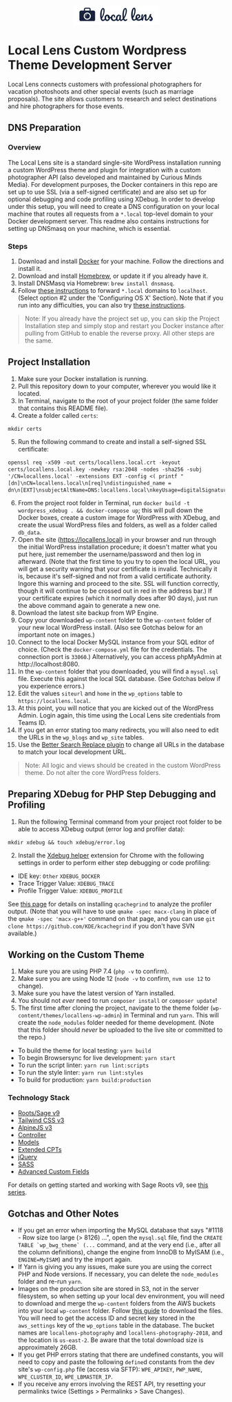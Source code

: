<p align="center"><img src="./logo.png"></p>

# Local Lens Custom Wordpress Theme Development Server
Local Lens connects customers with professional photographers for vacation photoshoots and other special events (such as marriage proposals). The site allows customers to research and select destinations and hire photographers for those events. 

## DNS Preparation

### Overview
The Local Lens site is a standard single-site WordPress installation running a custom WordPress theme and plugin for integration with a custom photographer API (also developed and maintained by Curious Minds Media). For development purposes, the Docker containers in this repo are set up to use SSL (via a self-signed certificate) and are also set up for optional debugging and code profiling using XDebug. In order to develop under this setup, you will need to create a DNS configuration on your local machine that routes all requests from a `*.local` top-level domain to your Docker development server. This readme also contains instructions for setting up DNSmasq on your machine, which is essential.

### Steps
1. Download and install [Docker](https://docker.com) for your machine. Follow the directions and install it.
2. Download and install [Homebrew](https://brew.sh/), or update it if you already have it.
3. Install DNSMasq via Homebrew: `brew install dnsmasq`.
4. Follow [these instructions](https://passingcuriosity.com/2013/dnsmasq-dev-osx/) to forward `*.local` domains to `localhost`. (Select option #2 under the 'Configuring OS X' Section). Note that if you run into any difficulties, you can also try [these instructions](https://www.larry.dev/no-more-etc-hosts-on-mac-with-dnsmasq/).

> Note: If you already have the project set up, you can skip the Project Installation step and simply stop and restart you Docker instance after pulling from GitHub to enable the reverse proxy. All other steps are the same.

## Project Installation
1. Make sure your Docker installation is running.
2. Pull this repository down to your computer, wherever you would like it located.
3. In Terminal, navigate to the root of your project folder (the same folder that contains this README file).
4. Create a folder called `certs`:
```
mkdir certs
```
5. Run the following command to create and install a self-signed SSL certificate:
```
openssl req -x509 -out certs/locallens.local.crt -keyout certs/locallens.local.key -newkey rsa:2048 -nodes -sha256 -subj '/CN=locallens.local' -extensions EXT -config <( printf "[dn]\nCN=locallens.local\n[req]\ndistinguished_name = dn\n[EXT]\nsubjectAltName=DNS:locallens.local\nkeyUsage=digitalSignature\nextendedKeyUsage=serverAuth")
```
6. From the project root folder in Terminal, run `docker build -t wordpress_xdebug . && docker-compose up`; this will pull down the Docker boxes, create a custom image for WordPress with XDebug, and create the usual WordPress files and folders, as well as a folder called `db_data`.
7. Open the site (https://locallens.local) in your browser and run through the initial WordPress installation procedure; it doesn't matter what you put here, just remember the username/password and then log in afterward. (Note that the first time to you try to open the local URL, you will get a security warning that your certificate is invalid. Technically it is, because it's self-signed and not from a valid certificate authority. Ingore this warning and proceed to the site. SSL will function correctly, though it will continue to be crossed out in red in the address bar.) If your certificate expires (which it normally does after 90 days), just run the above command again to generate a new one.
8. Download the latest site backup from WP Engine. 
9. Copy your downloaded `wp-content` folder to the `wp-content` folder of your new local WordPress install. (Also see Gotchas below for an important note on images.)
10. Connect to the local Docker MySQL instance from your SQL editor of choice. (Check the `docker-compose.yml` file for the credentials. The connection port is `33060`.) Alternatively, you can access phpMyAdmin at http://localhost:8080.
11. In the `wp-content` folder that you downloaded, you will find a `mysql.sql` file. Execute this against the local SQL database. (See Gotchas below if you experience errors.)
12. Edit the values `siteurl` and `home` in the  `wp_options` table to `https://locallens.local`.
13. At this point, you will notice that you are kicked out of the WordPress Admin. Login again, this time using the Local Lens site credentials from Teams ID.
14. If you get an error stating too many redirects, you will also need to edit the URLs in the `wp_blogs` and `wp_site` tables.
15. Use the [Better Search Replace plugin](https://wordpress.org/plugins/better-search-replace/) to change all URLs in the database to match your local development URL.

> Note: All logic and views should be created in the custom WordPress theme. Do not alter the core WordPress folders.

## Preparing XDebug for PHP Step Debugging and Profiling
1. Run the following Terminal command from your project root folder to be able to access XDebug output (error log and profiler data):
```
mkdir xdebug && touch xdebug/error.log
```
2. Install the [Xdebug helper](https://chrome.google.com/webstore/detail/xdebug-helper/eadndfjplgieldjbigjakmdgkmoaaaoc?hl=en) extension for Chrome with the following settings in order to perform either step debugging or code profiling:
* IDE key: `Other` `XDEBUG_DOCKER`
* Trace Trigger Value: `XDEBUG_TRACE`
* Profile Trigger Value: `XDEBUG_PROFILE`

See [this page](https://langui.sh/2011/06/16/how-to-install-qcachegrind-kcachegrind-on-mac-osx-snow-leopard/) for details on installing `qcachegrind` to analyze the profiler output. (Note that you will have to use `qmake -spec macx-clang` in place of the `qmake -spec 'macx-g++'` command on that page, and you can use `git clone https://github.com/KDE/kcachegrind` if you don't have SVN available.)

## Working on the Custom Theme
1. Make sure you are using PHP 7.4 (`php -v` to confirm).
2. Make sure you are using Node 12 (`node -v` to confirm, `nvm use 12` to change).
3. Make sure you have the latest version of Yarn installed.
4. You should not *ever* need to run `composer install` or `composer update`!
5. The first time after cloning the project, navigate to the theme folder (`wp-content/themes/locallens-wp-admin`) in Terminal and run `yarn`. This will create the `node_modules` folder needed for theme development. (Note that this folder should *never* be uploaded to the live site or committed to the repo.)

* To build the theme for local testing: `yarn build`
* To begin Browsersync for live development: `yarn start`
* To run the script linter: `yarn run lint:scripts`
* To run the style linter: `yarn run lint:styles`
* To build for production: `yarn build:production`

### Technology Stack
* [Roots/Sage v9](https://docs.roots.io/sage/9.x/installation)
* [Tailwind CSS v3](https://tailwindcss.com/docs/installation)
* [AlpineJS v3](https://alpinejs.dev/start-here)
* [Controller](https://github.com/soberwp/controller)
* [Models](https://github.com/soberwp/models)
* [Extended CPTs](https://github.com/johnbillion/extended-cpts)
* [jQuery](https://api.jquery.com/)
* [SASS](https://sass-lang.com/documentation/)
* [Advanced Custom Fields](https://www.advancedcustomfields.com/resources/)

For details on getting started and working with Sage Roots v9, see [this series](https://www.freshconsulting.com/insights/blog/modernizing-wordpress-development-sage-9-part-1/).

## Gotchas and Other Notes
* If you get an error when importing the MySQL database that says "#1118 - Row size too large (> 8126) ...", open the `mysql.sql` file, find the ``CREATE TABLE `wp_bwg_theme` (...`` command, and at the very end (i.e., after all the column definitions), change the engine from InnoDB to MyISAM (i.e., `ENGINE=MyISAM`) and try the import again.
* If Yarn is giving you any issues, make sure you are using the correct PHP and Node versions. If necessary, you can delete the `node_modules` folder and re-run `yarn`.
* Images on the production site are stored in S3, not in the server filesystem, so when setting up your local dev environment, you will need to download and merge the `wp-content` folders from the AWS buckets into your local `wp-content` folder. Follow [this guide](https://wpengine.com/support/copying-files-s3-buckets-large-fs/) to download the files. You will need to get the access ID and secret key stored in the `aws_settings` key of the `wp_options` table in the database. The bucket names are `locallens-photography` and `locallens-photography-2018`, and the location is `us-east-2`. Be aware that the total download size is approximately 26GB.
* If you get PHP errors stating that there are undefined constants, you will need to copy and paste the following `define`d constants from the dev site's `wp-config.php` file (access via SFTP): `WPE_APIKEY`, `PWP_NAME`, `WPE_CLUSTER_ID`, `WPE_LBMASTER_IP`.
* If you receive any errors involving the REST API, try resetting your permalinks twice (Settings > Permalinks > Save Changes).
